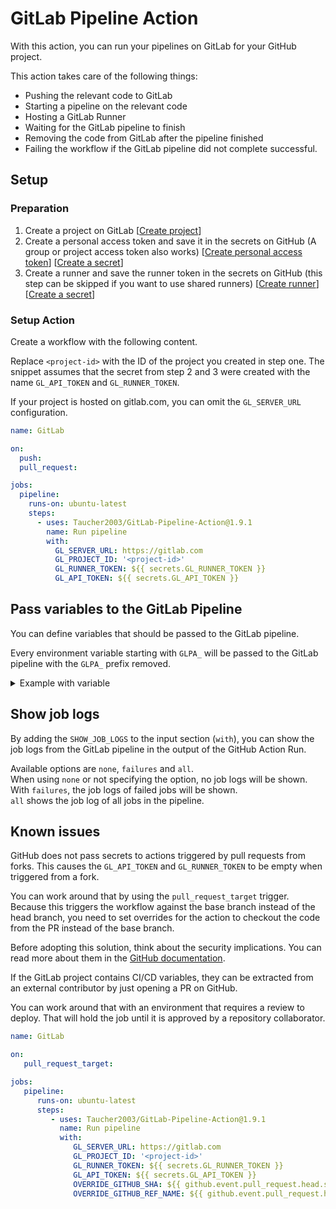 # GitLab Pipeline Action

With this action, you can run your pipelines on GitLab for your GitHub project.

This action takes care of the following things:

- Pushing the relevant code to GitLab
- Starting a pipeline on the relevant code
- Hosting a GitLab Runner
- Waiting for the GitLab pipeline to finish
- Removing the code from GitLab after the pipeline finished
- Failing the workflow if the GitLab pipeline did not complete successful.

## Setup

### Preparation

1. Create a project on GitLab [[Create project](https://docs.gitlab.com/ee/user/project/#create-a-blank-project)]
2. Create a personal access token and save it in the secrets on GitHub (A group or project access token also works)
   [[Create personal access token](https://docs.gitlab.com/ee/user/profile/personal_access_tokens.html#create-a-personal-access-token)]
   [[Create a secret](https://docs.github.com/en/actions/security-guides/using-secrets-in-github-actions#creating-secrets-for-a-repository)]
3. Create a runner and save the runner token in the secrets on GitHub (this step can be skipped if you want to use shared runners)
   [[Create runner](https://docs.gitlab.com/ee/ci/runners/runners_scope.html#create-a-project-runner-with-a-runner-authentication-token)]
   [[Create a secret](https://docs.github.com/en/actions/security-guides/using-secrets-in-github-actions#creating-secrets-for-a-repository)]

### Setup Action

Create a workflow with the following content.

Replace `<project-id>` with the ID of the project you created in step one.
The snippet assumes that the secret from step 2 and 3 were created with the name `GL_API_TOKEN` and `GL_RUNNER_TOKEN`.

If your project is hosted on gitlab.com, you can omit the `GL_SERVER_URL` configuration.

```yaml
name: GitLab

on:
  push:
  pull_request:

jobs:
  pipeline:
    runs-on: ubuntu-latest
    steps:
      - uses: Taucher2003/GitLab-Pipeline-Action@1.9.1
        name: Run pipeline
        with:
          GL_SERVER_URL: https://gitlab.com
          GL_PROJECT_ID: '<project-id>'
          GL_RUNNER_TOKEN: ${{ secrets.GL_RUNNER_TOKEN }}
          GL_API_TOKEN: ${{ secrets.GL_API_TOKEN }}
```

## Pass variables to the GitLab Pipeline

You can define variables that should be passed to the GitLab pipeline.

Every environment variable starting with `GLPA_` will be passed to the GitLab pipeline
with the `GLPA_` prefix removed.

<details>
<summary>Example with variable</summary>

With this setup, the `GITHUB_TOKEN` is available in the GitLab pipeline.
It is accessible in the GitLab pipeline with `$GITHUB_TOKEN`, because the `GLPA_`
prefix is stripped before passing it to GitLab.

```yaml
name: GitLab

on:
  push:
  pull_request:

jobs:
  pipeline:
    runs-on: ubuntu-latest
    steps:
      - uses: Taucher2003/GitLab-Pipeline-Action@1.9.1
        name: Run pipeline
        with:
          GL_SERVER_URL: https://gitlab.com
          GL_PROJECT_ID: '<project-id>'
          GL_RUNNER_TOKEN: ${{ secrets.GL_RUNNER_TOKEN }}
          GL_API_TOKEN: ${{ secrets.GL_API_TOKEN }}
        env:
          GLPA_GITHUB_TOKEN: ${{ secrets.GITHUB_TOKEN }}
```

</details>

## Show job logs

By adding the `SHOW_JOB_LOGS` to the input section (`with`), you can show the job logs
from the GitLab pipeline in the output of the GitHub Action Run.

Available options are `none`, `failures` and `all`. \
When using `none` or not specifying the option, no job logs will be shown. \
With `failures`, the job logs of failed jobs will be shown. \
`all` shows the job log of all jobs in the pipeline.

## Known issues

GitHub does not pass secrets to actions triggered by pull requests from forks.
This causes the `GL_API_TOKEN` and `GL_RUNNER_TOKEN` to be empty when triggered from a fork.

You can work around that by using the `pull_request_target` trigger. Because this triggers
the workflow against the base branch instead of the head branch, you need to set overrides
for the action to checkout the code from the PR instead of the base branch.

Before adopting this solution, think about the security implications. You can read more about
them in the [GitHub documentation](https://docs.github.com/en/actions/using-workflows/events-that-trigger-workflows#pull_request_target).

If the GitLab project contains CI/CD variables, they can be extracted from an external
contributor by just opening a PR on GitHub.

You can work around that with an environment that requires a review to deploy. That will
hold the job until it is approved by a repository collaborator.

```yml
name: GitLab

on:
   pull_request_target:

jobs:
   pipeline:
      runs-on: ubuntu-latest
      steps:
         - uses: Taucher2003/GitLab-Pipeline-Action@1.9.1
           name: Run pipeline
           with:
              GL_SERVER_URL: https://gitlab.com
              GL_PROJECT_ID: '<project-id>'
              GL_RUNNER_TOKEN: ${{ secrets.GL_RUNNER_TOKEN }}
              GL_API_TOKEN: ${{ secrets.GL_API_TOKEN }}
              OVERRIDE_GITHUB_SHA: ${{ github.event.pull_request.head.sha }}
              OVERRIDE_GITHUB_REF_NAME: ${{ github.event.pull_request.head.ref }}
```
